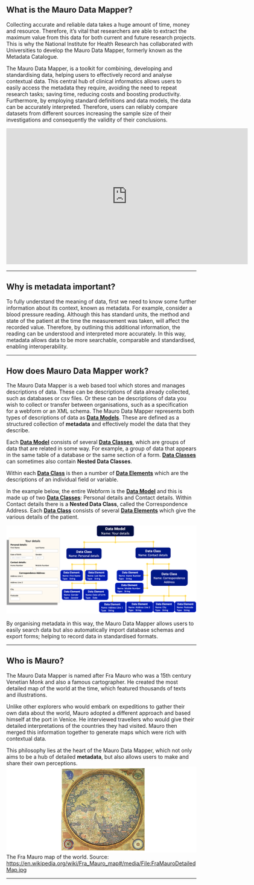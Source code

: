 ## **What is the Mauro Data Mapper?**
Collecting accurate and reliable data takes a huge amount of time, money and resource. Therefore, it’s vital that researchers are able to extract the maximum value from this data for both current and future research projects. This is why the National Institute for Health Research has collaborated with Universities to develop the Mauro Data Mapper, formerly known as the Metadata Catalogue.

The Mauro Data Mapper, is a toolkit for combining, developing and standardising data, helping users to effectively record and analyse contextual data. This central hub of clinical informatics allows users to easily access the metadata they require, avoiding the need to repeat research tasks; saving time, reducing costs and boosting productivity. Furthermore, by employing standard definitions and data models, the data can be accurately interpreted. Therefore, users can reliably compare datasets from different sources increasing the sample size of their investigations and consequently the validity of their conclusions. 

<iframe src="https://player.vimeo.com/video/186242194" width="640" height="360" frameborder="0" allow="autoplay; fullscreen" allowfullscreen></iframe>

---

## **Why is metadata important?**

To fully understand the meaning of data, first we need to know some further information about its context, known as metadata. For example, consider a blood pressure reading. Although this has standard units, the method and state of the patient at the time the measurement was taken, will affect the recorded value. Therefore, by outlining this additional information, the reading can be understood and interpreted more accurately. In this way, metadata allows data to be more searchable, comparable and standardised, enabling interoperability. 

---

## **How does Mauro Data Mapper work?**

The Mauro Data Mapper is a web based tool which stores and manages descriptions of data. These can be descriptions of data already collected, such as databases or csv files. Or these can be descriptions of data you wish to collect or transfer between organisations, such as a specification for a webform or an XML schema. The Mauro Data Mapper represents both types of descriptions of data as **[Data Models](../glossary/data-model/data-model.md)**. These are defined as a structured collection of **metadata** and effectively model the data that they describe. 

Each **[Data Model](../glossary/data-model/data-model.md)** consists of several **[Data Classes](../glossary/data-class/data-class.md)**, which are groups of data that are related in some way. For example, a group of data that appears in the same table of a database or the same section of a form. **[Data Classes](../glossary/data-class/data-class.md)** can sometimes also contain **Nested Data Classes**.

Within each **[Data Class](../glossary/data-class/data-class.md)** is then a number of **[Data Elements](../glossary/data-element/data-element.md)** which are the descriptions of an individual field or variable.

In the example below, the entire Webform is the **[Data Model](../glossary/data-model/data-model.md)** and this is made up of two **[Data Classes](../glossary/data-class/data-class.md)**: Personal details and Contact details. Within Contact details there is a **Nested Data Class**, called the Correspondence Address. Each **[Data Class](../glossary/data-class/data-class.md)** consists of several **[Data Elements](../glossary/data-element/data-element.md)** which give the various details of the patient. 

![Data Model structure](data-model-structure.png)

By organising metadata in this way, the Mauro Data Mapper allows users to easily search data but also automatically import database schemas and export forms; helping to record data in standardised formats.

---

## **Who is Mauro?**
The Mauro Data Mapper is named after Fra Mauro who was a 15th century Venetian Monk and also a famous cartographer. He created the most detailed map of the world at the time, which featured thousands of texts and illustrations.

Unlike other explorers who would embark on expeditions to gather their own data about the world, Mauro adopted a different approach and based himself at the port in Venice. He interviewed travellers who would give their detailed interpretations of the countries they had visited. Mauro then merged this information together to generate maps which were rich with contextual data. 

This philosophy lies at the heart of the Mauro Data Mapper, which not only aims to be a hub of detailed **metadata**, but also allows users to make and share their own perceptions.
![Fra Mauro map](fra-mauro-map.png)
The Fra Mauro map of the world. Source: https://en.wikipedia.org/wiki/Fra_Mauro_map#/media/File:FraMauroDetailedMap.jpg

---
